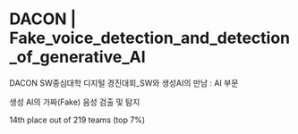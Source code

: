 # DACON | Fake_voice_detection_and_detection_of_generative_AI
DACON SW중심대학 디지털 경진대회_SW와 생성AI의 만남 : AI 부문

생성 AI의 가짜(Fake) 음성 검출 및 탐지 

14th place out of 219 teams (top 7%)
